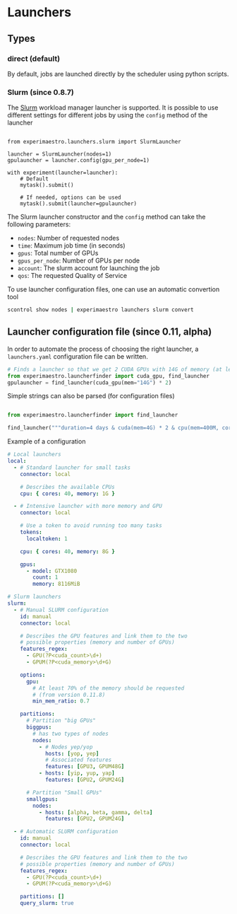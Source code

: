 # Launchers

## Types

### direct (default)

By default, jobs are launched directly by the scheduler using python scripts.

### Slurm (since 0.8.7)

The [Slurm](https://slurm.schedmd.com/documentation.html) workload manager launcher is supported.
It is possible to use different settings for different jobs by using the `config`
method of the launcher

```py3

from experimaestro.launchers.slurm import SlurmLauncher

launcher = SlurmLauncher(nodes=1)
gpulauncher = launcher.config(gpu_per_node=1)

with experiment(launcher=launcher):
    # Default
    mytask().submit()

    # If needed, options can be used
    mytask().submit(launcher=gpulauncher)
```

The Slurm launcher constructor and the `config` method can take the following parameters:

- `nodes`: Number of requested nodes
- `time`: Maximum job time (in seconds)
- `gpus`: Total number of GPUs
- `gpus_per_node`: Number of GPUs per node
- `account`: The slurm account for launching the job
- `qos`: The requested Quality of Service

To use launcher configuration files, one can use an automatic convertion tool

```sh
scontrol show nodes | experimaestro launchers slurm convert
```

## Launcher configuration file (since 0.11, alpha)

In order to automate the process of choosing the right launcher, a `launchers.yaml`
configuration file can be written.

```py
# Finds a launcher so that we get 2 CUDA GPUs with 14G of memory (at least) on each
from experimaestro.launcherfinder import cuda_gpu, find_launcher
gpulauncher = find_launcher(cuda_gpu(mem="14G") * 2)
```

Simple strings can also be parsed (for configuration files)

```py

from experimaestro.launcherfinder import find_launcher

find_launcher("""duration=4 days & cuda(mem=4G) * 2 & cpu(mem=400M, cores=4)""")
```

Example of a configuration

```yaml
# Local launchers
local:
  - # Standard launcher for small tasks
    connector: local

    # Describes the available CPUs
    cpu: { cores: 40, memory: 1G }

  - # Intensive launcher with more memory and GPU
    connector: local

    # Use a token to avoid running too many tasks
    tokens:
      localtoken: 1

    cpu: { cores: 40, memory: 8G }

    gpus:
      - model: GTX1080
        count: 1
        memory: 8116MiB

# Slurm launchers
slurm:
  - # Manual SLURM configuration
    id: manual
    connector: local

    # Describes the GPU features and link them to the two
    # possible properties (memory and number of GPUs)
    features_regex:
      - GPU(?P<cuda_count>\d+)
      - GPUM(?P<cuda_memory>\d+G)

    options:
      gpu:
        # At least 70% of the memory should be requested
        # (from version 0.11.8)
        min_mem_ratio: 0.7

    partitions:
      # Partition "big GPUs"
      biggpus:
        # has two types of nodes
        nodes:
          - # Nodes yep/yop
            hosts: [yop, yep]
            # Associated features
            features: [GPU3, GPUM48G]
          - hosts: [yip, yup, yap]
            features: [GPU2, GPUM24G]

      # Partition "Small GPUs"
      smallgpus:
        nodes:
          - hosts: [alpha, beta, gamma, delta]
            features: [GPU2, GPUM24G]

  - # Automatic SLURM configuration
    id: manual
    connector: local

    # Describes the GPU features and link them to the two
    # possible properties (memory and number of GPUs)
    features_regex:
      - GPU(?P<cuda_count>\d+)
      - GPUM(?P<cuda_memory>\d+G)

    partitions: []
    query_slurm: true
```
